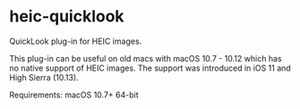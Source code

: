 # heic-quicklook
QuickLook plug-in for HEIC images.

This plug-in can be useful on old macs with macOS 10.7 - 10.12 which has no native support of HEIC images. The support was introduced in iOS 11 and High Sierra (10.13).

Requirements: macOS 10.7+ 64-bit
